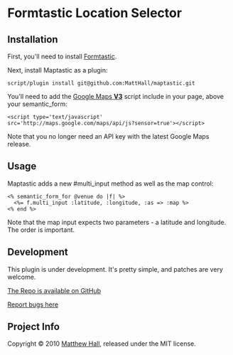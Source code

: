 # Formtastic Location Selector

## Installation

First, you'll need to install [Formtastic][1].

Next, install Maptastic as a plugin:

    script/plugin install git@github.com:MattHall/maptastic.git

You'll need to add the [Google Maps **V3**][3] script include in your page, above your semantic_form:

    <script type='text/javascript' src='http://maps.google.com/maps/api/js?sensor=true'></script>

Note that you no longer need an API key with the latest Google Maps release.

## Usage

Maptastic adds a new #multi_input method as well as the map control:

    <% semantic_form_for @venue do |f| %>
      <%= f.multi_input :latitude, :longitude, :as => :map %>
    <% end %>

Note that the map input expects two parameters - a latitude and longitude. The order is important.

## Development

This plugin is under development. It's pretty simple, and patches are very welcome.

[The Repo is available on GitHub][5]

[Report bugs here][4]

## Project Info

Copyright © 2010 [Matthew Hall][2], released under the MIT license.

[1]:http://github.com/justinfrench/formtastic
[2]:http://codebeef.com
[3]:http://code.google.com/apis/maps/documentation/javascript/
[4]:https://matt.purifyapp.com/projects/maptastic/issues
[5]:http://github.com/MattHall/maptastic